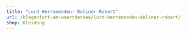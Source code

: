 ```yaml
---
title: "Lord Herrenmoden- Doliner Robert"
url: /klagenfurt-am-woerthersee/lord-herrenmoden-doliner-robert/
shop: Kleidung
---
```

